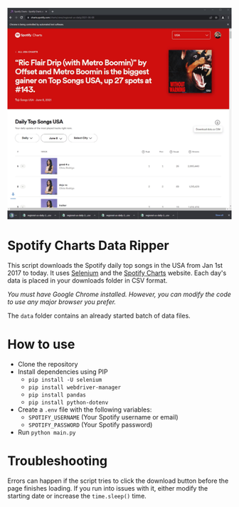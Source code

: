 ![Demo of the script running](screencast.gif)

# Spotify Charts Data Ripper

This script downloads the Spotify daily top songs in the USA from Jan 1st 2017 to today. It uses [Selenium](https://www.selenium.dev/) and the [Spotify Charts](https://charts.spotify.com/) website. Each day's data is placed in your downloads folder in CSV format.

_You must have Google Chrome installed. However, you can modify the code to use any major browser you prefer._

The `data` folder contains an already started batch of data files.

# How to use

- Clone the repository
- Install dependencies using PIP
  - `pip install -U selenium`
  - `pip install webdriver-manager`
  - `pip install pandas`
  - `pip install python-dotenv`
- Create a `.env` file with the following variables:
  - `SPOTIFY_USERNAME` (Your Spotify username or email)
  - `SPOTIFY_PASSWORD` (Your Spotify password)
- Run `python main.py`

# Troubleshooting

Errors can happen if the script tries to click the download button before the page finishes loading. If you run into issues with it, either modify the starting date or increase the `time.sleep()` time.
